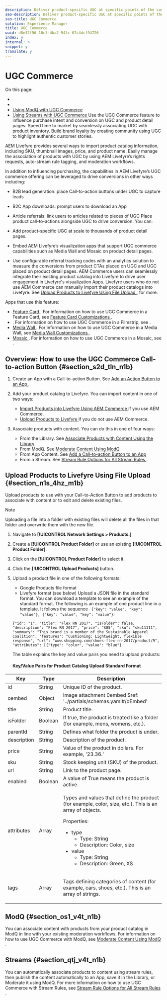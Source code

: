 ```yaml
---
description: Deliver product-specific UGC at specific points of the customer journey to increase purchase intent and conversion using the UGC Commerce feature.
seo-description: Deliver product-specific UGC at specific points of the customer journey to increase purchase intent and conversion using the UGC Commerce feature.
seo-title: UGC Commerce
solution: Experience Manager
title: UGC Commerce
uuid: d8e32f56-10c3-4ba2-94fc-07c4dcf94726
index: y
internal: n
snippet: y
translate: y
---
```


# UGC Commerce

On this page:

* [](#c_ugc_commerce/section_s2d_tln_n1b)
* [](#c_ugc_commerce/section_n1s_4hz_m1b)
* [ Using ModQ with UGC Commerce ](#c_ugc_commerce/section_os1_v4t_n1b)
* [ Using Streams with UGC Commerce ](#c_ugc_commerce/section_qtj_v4t_n1b)
Use the UGC Commerce feature to influence purchase intent and conversion on UGC and product detail pages. Speed time to market by seamlessly associating UGC with product inventory. Build brand loyalty by creating community using UGC to highlight authentic customer stories. 

AEM Livefyre provides several ways to import product catalog information, including SKU, thumbnail images, price, and product name. Easily manage the association of products with UGC by using AEM Livefyre’s rights requests, auto-stream rule tagging, and moderation workflows.

In addition to influencing purchasing, the capabilities in AEM Livefyre’s UGC commerce offering can be leveraged to drive conversions in other ways including:

* B2B lead generation: place Call-to-action buttons under UGC to capture leads
* B2C App downloads: prompt users to download an App
* Article referrals: link users to articles related to pieces of UGC
Place product call-to-actions alongside UGC to drive conversion. You can:

* Add product-specific UGC at scale to thousands of product detail pages.
* Embed AEM Livefyre’s visualization apps that support UGC commerce capabilities such as Media Wall and Mosaic on product detail pages.
* Use configurable referral tracking codes with an analytics solution to measure the conversions from product CTAs placed on UGC and UGC placed on product detail pages.
AEM Commerce users can seamlessly integrate their existing product catalog into Livefyre to drive user engagement in Livefyre's visualization Apps. Livefyre users who do not use AEM Commerce can manually import their product catalogs into Livefyre. See [ Upload Products to Livefyre Using File Upload ](#c_ugc_commerce/section_n1s_4hz_m1b), for more. 

Apps that use this feature: 

* [ Feature Card ](c_feature_card_app/c_feature_card_app.md#c_feature_card_app). For information on how to use UGC Commerce in a Feature Card, see [ Feature Card Customizations ](c_feature_card_app/c_feature_card_app.md#section_uds_gzm_5y).
* [](c_filmstrip_app/c_filmstrip_app.md#concept_jpc_n2j_jbb). For information on how to use UGC Commerce in a Filmstrip, see [](c_filmstrip_app/c_filmstrip_customizations.md#c_filmstrip_customizations).
* [ Media Wall ](c_media_wall_app/c_media_wall_app.md#c_media_wall_app). For information on how to use UGC Commerce in a Media Wall, see [ Media Wall Customizations ](c_media_wall_app/r_media_wall_customizations.md#r_media_wall_customizations).
* [ Mosaic ](c_mosaic_app/c_mosaic_app.md#c_mosaic_app). For information on how to use UGC Commerce in a Mosaic, see [](c_mosaic_app/c_mosaic_customizations.md#c_mosaic_customizations).

## Overview: How to use the UGC Commerce Call-to-action Button {#section_s2d_tln_n1b}


1. Create an App with a Call-to-action Button. See [ Add an Action Button to an App ](#c_ugc_commerce/section_wxx_xfz_31b).
1. Add your product catalog to Livefyre. You can import content in one of two ways: 
    * [ Import Products into Livefyre Using AEM Commerce ](t_associate_products_with_ugc_using_aem_commerce.md#t_associate_products_with_ugc_using_aem_commerce) if you use AEM Commerce.
    * [ Upload Products to Livefyre ](#c_ugc_commerce/section_n1s_4hz_m1b) if you do not use AEM Commerce.

1. Associate products with content. You can do this in one of four ways: 
    * From the Library. See [ Associate Products with Content Using the Library ](t_associate_products_with_content_using_the_library.md#t_associate_products_with_content_using_the_library)
    * From ModQ. See [ Moderate Content Using ModQ ](t_approve_content_from_modq.md#t_approve_content_from_modq)
    * From App Content. See [ Add a Call-to-action Button to an App ](t_add_a_call_to_action_button_to_an_app.md#t_add_a_call_to_action_button_to_an_app)
    * From a Stream. See [ Stream Rule Options for All Stream Rules ](c_stream_rule_options_for_all_stream_rules.md#c_stream_rule_options_for_all_stream_rules).


## Upload Products to Livefyre Using File Upload {#section_n1s_4hz_m1b}

Upload products to use with your Call-to-Action Button to add products to associate with content or to edit and delete existing files.

>[!NOTE]
>
>Uploading a file into a folder with existing files will delete all the files in that folder and overwrite them with the new file.


1. Navigate to **[!UICONTROL  Network Settings > Products.]**
1. Create a **[!UICONTROL  Product Folder]** or use an existing **[!UICONTROL  Product Folder]**.
1. Click on the **[!UICONTROL  Product Folder]** to select it.
1. Click the **[!UICONTROL  Upload Products]** button.
1. Upload a product file in one of the following formats: 
    * Google Products file format
    * Livefyre format (see below)
   Upload a JSON file in the standard format. You can download a template to see an example of the standard format. The following is an example of one product line in a template. It follows the sequence ` {"key": "value", "key": "value"}, {"key": "value", "key": "value"}`: 

   ```
   {"id": "1", "title": "Flex RN 2017", "isFolder": false, "description": "Flex RN 2017", "price": "$85", "sku": "sku11111", "summary": "This brand is a member of the Sustainable Apparel Coalition", "features": "Cushioning: Lightweight, flexible response", "url": "www.shopping.com/shoes-flex-rn-2017/product/9", "attributes": [{"type": "color", "value": "blue"}
   ```
   The table explains the key and value pairs you need to upload products:

   #### Key/Value Pairs for Product Catalog Upload Standard Format
<table frame="all" rowsep="1" colsep="1" id="table_x41_fkv_n1b">  
 <thead> 
  <tr> 
   <th class="entry"> Key </th> 
   <th class="entry"> Type </th> 
   <th class="entry"> Description </th> 
  </tr> 
 </thead>
 <tbody> 
  <tr> 
   <td> <span class="codeph"> id </span> </td> 
   <td> String </td> 
   <td> Unique ID of the product. </td> 
  </tr> 
  <tr> 
   <td> <span class="codeph"> oembed </span> </td> 
   <td> Object </td> 
   <td> Image attachment 0embed $ref: '../partials/schemas.yaml#/oEmbed' </td> 
  </tr> 
  <tr> 
   <td> <span class="codeph"> title </span> </td> 
   <td> String </td> 
   <td> Product title. </td> 
  </tr> 
  <tr> 
   <td> <span class="codeph"> isFolder </span> </td> 
   <td> Boolean </td> 
   <td> If true, the product is treated like a folder (for example, mens, womens, etc.). </td> 
  </tr> 
  <tr> 
   <td> <span class="codeph"> parentId </span> </td> 
   <td> String </td> 
   <td> Defines what folder the product is under. </td> 
  </tr> 
  <tr> 
   <td> <span class="codeph"> description </span> </td> 
   <td> String </td> 
   <td> Description of the product. </td> 
  </tr> 
  <tr> 
   <td> <span class="codeph"> price </span> </td> 
   <td> String </td> 
   <td> Value of the product in dollars. For example, '23.36.' </td> 
  </tr> 
  <tr> 
   <td> <span class="codeph"> sku </span> </td> 
   <td> String </td> 
   <td> Stock keeping unit (SKU) of the product. </td> 
  </tr> 
  <tr> 
   <td> <span class="codeph"> url </span> </td> 
   <td> String </td> 
   <td> Link to the product page. </td> 
  </tr> 
  <tr> 
   <td> <span class="codeph"> enabled </span> </td> 
   <td> Boolean </td> 
   <td> A value of True means the product is active. </td> 
  </tr> 
  <tr> 
   <td> <span class="codeph"> attributes </span> </td> 
   <td> Array </td> 
   <td> <p>Types and values that define the product (for example, color, size, etc.). This is an array of objects.</p> <p>Properties:</p> 
    <ul id="ul_rkb_z3w_41b"> 
     <li> <span class="codeph"> type </span> 
      <ul id="ul_j5z_zkw_41b"> 
       <li>Type: String</li> 
       <li>Description: Color, size</li> 
      </ul></li> 
     <li> <span class="codeph"> value </span> 
      <ul id="ul_pyh_blw_41b"> 
       <li>Type: String</li> 
       <li>Description: Green, XS</li> 
      </ul></li> 
    </ul> </td> 
  </tr> 
  <tr> 
   <td> <span class="codeph"> tags </span> </td> 
   <td> Array </td> 
   <td> <p>Tags defining categories of content (for example, cars, shoes, etc.). This is an array of strings.</p> </td> 
  </tr> 
 </tbody> 
</table>




## ModQ {#section_os1_v4t_n1b}

You can associate content with products from your product catalog in ModQ in line with your existing moderation workflows. For information on how to use UGC Commerce with ModQ, see [ Moderate Content Using ModQ ](t_approve_content_from_modq.md#t_approve_content_from_modq).

## Streams {#section_qtj_v4t_n1b}

You can automatically associate products to content using stream rules, then publish the content automatically to an App, save it in the Library, or Moderate it using ModQ. For more information on how to use UGC Commerce with Stream Rules, see [ Stream Rule Options for All Stream Rules ](c_stream_rule_options_for_all_stream_rules.md#c_stream_rule_options_for_all_stream_rules).
